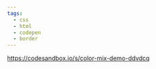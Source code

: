 ```yaml
---
tags:
  - css
  - html
  - codepen
  - border
---
```


https://codesandbox.io/s/color-mix-demo-ddvdcq

